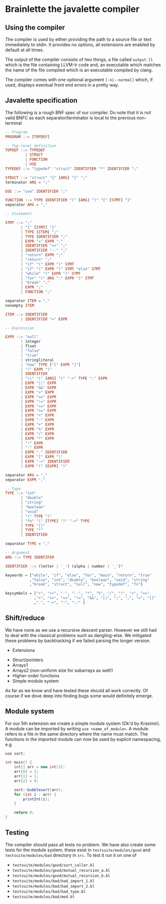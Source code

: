 # Brainlette the javalette compiler

## Using the compiler
The compiler is used by either providing the path to a source file or text
immediately to stdin. It provides no options, all extensions are enabled by
default at all times.

The output of the compiler consists of two things, a file called `output.ll`
which is the file containing LLVM-Ir code and, an executable which matches the
name of the file compiled which is an executable compiled by clang.

The compiler comes with one optional argument `[-n|--normal]` which, if used,
displays eventual front end errors in a pretty way.

## Javalette specification

The following is a rough BNF spec of our compiler. Do note that it is not valid
BNFC as each separator/terminator is local to the previous non-terminal

```hs
-- Program
PROGRAM ::= [TOPDEF]

-- Top-level definition
TOPDEF ::= TYPEDEF
         | STRUCT
         | FUNCTION
         | USE
TYPEDEF ::= "typedef" "struct" IDENTIFIER "*" IDENTIFIER ";"

STRUCT ::= "struct" "{" [ARG] "}" ";"
terminator ARG = ";"

USE ::= "use" IDENTIFIER ";"

FUNCTION ::= TYPE IDENTIFIER "(" [ARG] ")" "{" [STMT] "}"
separator ARG = ","

-- Statement

STMT ::= ";"
       | "{" [STMT] "}"
       | TYPE [ITEM] ";"
       | TYPE IDENTIFIER ";"
       | EXPR "=" EXPR ";"
       | IDENTIFIER "++" ";"
       | IDENTIFIER "--" ";"
       | "return" EXPR ";"
       | "return" ";"
       | "if" "(" EXPR ")" STMT
       | "if" "(" EXPR ")" STMT "else" STMT
       | "while" "(" EXPR ")" STMT
       | "for" "(" ARG ":" EXPR ")" STMT
       | "break" ";"
       | EXPR ";"
       | FUNCTION ";"

separator ITEM = ","
nonempty ITEM

ITEM ::= IDENTIFIER
       | IDENTIFIER "=" EXPR

-- Expression

EXPR ::= "null"
       | integer
       | float
       | "false"
       | "true"
       | stringliteral
       | "new" TYPE ["[" EXPR "]"]
       | "(" EXPR ")"
       | IDENTIFIER
       | "\\" "(" [ARG] ")" "->" TYPE ":" EXPR
       | EXPR "||" EXPR
       | EXPR "&&" EXPR
       | EXPR ">" EXPR
       | EXPR "==" EXPR
       | EXPR "!=" EXPR
       | EXPR "<=" EXPR
       | EXPR ">=" EXPR
       | EXPR "<" EXPR
       | EXPR "-" EXPR
       | EXPR "+" EXPR
       | EXPR "%" EXPR
       | EXPR "/" EXPR
       | EXPR "*" EXPR
       | "!" EXPR
       | "-" EXPR
       | EXPR "." IDENTIFIER
       | EXPR "[" EXPR "]"
       | EXPR "->" IDENTIFIER
       | EXPR "(" [EXPR] ")"

separator ARG = ","
separator EXPR ","

-- Type
TYPE ::= "int"
       | "double"
       | "string"
       | "boolean"
       | "void"
       | "(" TYPE ")"
       | "fn" "(" [TYPE] ")" "->" TYPE
       | TYPE "[]"
       | TYPE "*"
       | IDENTIFIER

separator TYPE = ","

-- Argument
ARG ::= TYPE IDENTIFER

IDENTIFIER ::= (letter | '_') (alpha | number | '_')*

keywords = ["while", "if", "else", "for", "main", "return", "true"
           ,"false", "int", "double", "boolean", "void", "string"
           ,"break", "struct", "null", "new", "typedef", "fn"]

keysymbols = ["+", "++", "-", "--", "*", "%", "/", "!", "<", "<="
             ,">", ">=", "==", "!=", "&&", "||", ";", ",", "=", "[]"
             ,".", "->", ":", "::" ]

```

## Shift/reduce
We have none as we use a recursive descent parser. However we still had to deal
with the classical problems such as dangling-else.
We mitigated these problems by backtracking if we failed parsing the longer
version.

* Extensions

- Struct/pointers
- Arrays1
- Arrays2 (non-uniform size for subarrays as well!)
- Higher-order functions
- Simple module system

As far as we know and have tested these should all work correctly. 
Of course if we dove deep into finding bugs some would definitely emerge.

## Module system

For our 5th extension we create a simple module system (Ok'd by Krasimir).
A module can be imported by writing `use <name_of_module>`. A module refers to
a file in the same directory where the name must match.
The functions in the imported module can now be used by explicit namespacing, e.g
```java
use sort;

int main() {
    int[] arr = new int[3];
    arr[0] = 2;
    arr[1] = 1;
    arr[2] = 0;

    sort::bubblesort(arr);
    for (int i : arr) {
        printInt(i);
    }

    return 0;
}
```

## Testing 
The compiler should pass all tests no problem. 
We have also create some tests for the module system, these exist in `testsuite/modules/good` and `testsuite/modules/bad` directory in `src`.
To test it run it on one of

* `testsuite/modules/good/sort_caller.bl`
* `testsuite/modules/good/mutual_recursion_a.bl`
* `testsuite/modules/good/mutual_recursion_b.bl`
* `testsuite/modules/bad/bad_import_1.bl`
* `testsuite/modules/bad/bad_import_2.bl`
* `testsuite/modules/bad/bad_type.bl`
* `testsuite/modules/bad/mod.bl`
